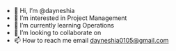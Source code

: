 - 👋 Hi, I’m @dayneshia
- 👀 I’m interested in Project Management
- 🌱 I’m currently learning Operations
- 💞️ I’m looking to collaborate on 
- 📫 How to reach me email dayneshia0105@gmail.com

<!---
dayneshia/dayneshia is a ✨ special ✨ repository because its `README.md` (this file) appears on your GitHub profile.
You can click the Preview link to take a look at your changes.
--->
